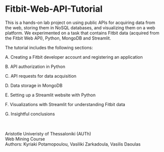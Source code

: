 # Fitbit-Web-API-Tutorial

This is a hands-on lab project on using public APIs for acquiring data from the web, storing them in NoSQL databases, and visualizing them on a web platform.
We experimented on a task that contains Fitbit data (acquired from the Fitbit Web API), Python, MongoDB and Streamlit. <br />

The tutorial includes the following sections:

A. Creating a Fitbit developer account and registering an application

B. API authorization in Python

C. API requests for data acquisition

D. Data storage in MongoDB

E. Setting up a Streamlit website with Python

F. Visualizations with Streamlit for understanding Fitbit data

G. Insightful conclusions



<br /> <br />
Aristotle Univeristy of Thessaloniki (AUTh) <br /> Web Mining Course <br /> Authors: Kyriaki Potamopoulou, Vasiliki Zarkadoula, Vasilis Daoulas
